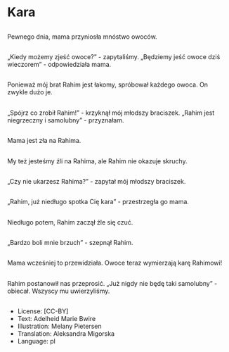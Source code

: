 # Kara

##
Pewnego dnia, mama przyniosła mnóstwo owoców.

##
„Kiedy możemy zjeść owoce?” - zapytaliśmy. „Będziemy jeść owoce dziś wieczorem” - odpowiedziała mama.

##
Ponieważ mój brat Rahim jest łakomy, spróbował każdego owoca. On zwykle dużo je.

##
„Spójrz co zrobił Rahim!” - krzyknął mój młodszy braciszek. „Rahim jest niegrzeczny i samolubny” - przyznałam.

##
Mama jest zła na Rahima.

##
My też jesteśmy źli na Rahima, ale Rahim nie okazuje skruchy.

##
„Czy nie ukarzesz Rahima?” - zapytał mój młodszy braciszek.

##
„Rahim, już niedługo spotka Cię kara” - przestrzegła go mama.

##
Niedługo potem, Rahim zaczął źle się czuć.

##
„Bardzo boli mnie brzuch” - szepnął Rahim.

##
Mama wcześniej to przewidziała. Owoce teraz wymierzają karę Rahimowi!

##
Rahim postanowił nas przeprosić. „Już nigdy nie będę taki samolubny” - obiecał. Wszyscy mu uwierzyliśmy.

##
* License: [CC-BY]
* Text: Adelheid Marie Bwire
* Illustration: Melany Pietersen
* Translation: Aleksandra Migorska
* Language: pl
